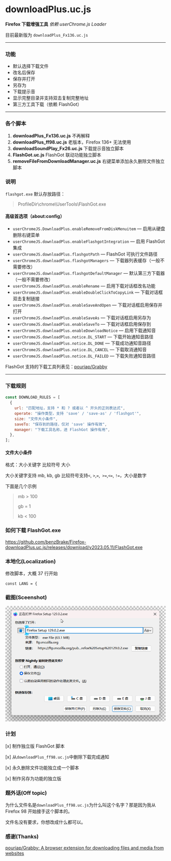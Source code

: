# downloadPlus.uc.js

**Firefox 下载增强工具**
_依赖 userChrome.js Loader_

目前最新版为 `downloadPlus_Fx136.uc.js`

---

### 功能

- 默认选择下载文件
- 改名后保存
- 保存并打开
- 另存为
- 下载提示音
- 显示完整目录并支持双击复制完整地址
- 第三方工具下载（依赖 FlashGot）

---

### 各个脚本

1. **downloadPlus_Fx136.uc.js** 不再解释
2. **downloadPlus_ff98.uc.js** 老版本，Firefox 136+ 无法使用
3. **downloadSoundPlay_Fx26.uc.js** 下载提示音独立脚本
4. **FlashGot.uc.js** FlashGot 联动功能独立脚本
5. **removeFileFromDownloadManager.uc.js** 右键菜单添加永久删除文件独立脚本

### 说明

`flashgot.exe` 默认存放路径：

> ProfileDir\chrome\UserTools\FlashGot.exe

#### 高级首选项（about:config）

- `userChromeJS.DownloadPlus.enableRemoveFromDiskMenuitem` — 启用从硬盘删除右键菜单
- `userChromeJS.downloadPlus.enableFlashgotIntegration` — 启用 FlashGot 集成
- `userChromeJS.downloadPlus.flashgotPath` — FlashGot 可执行文件路径
- `userChromeJS.downloadPlus.flashgotManagers` — 下载器列表缓存（一般不需要修改）
- `userChromeJS.downloadPlus.flashgotDefaultManager` — 默认第三方下载器（一般不需要修改）
- `userChromeJS.downloadPlus.enableRename` — 启用下载对话框改名功能
- `userChromeJS.downloadPlus.enableDoubleClickToCopyLink` — 下载对话框双击复制链接
- `userChromeJS.downloadPlus.enableSaveAndOpen` — 下载对话框启用保存并打开
- `userChromeJS.downloadPlus.enableSaveAs` — 下载对话框启用另存为
- `userChromeJS.downloadPlus.enableSaveTo` — 下载对话框启用保存到
- `userChromeJS.downloadPlus.enableDownloadNotice` — 启用下载通知音
- `userChromeJS.downloadPlus.notice.DL_START` — 下载开始通知音路径
- `userChromeJS.downloadPlus.notice.DL_DONE` — 下载成功通知音路径
- `userChromeJS.downloadPlus.notice.DL_CANCEL` — 下载取消通知音
- `userChromeJS.downloadPlus.notice.DL_FAILED` — 下载失败通知音路径

FlashGot 支持的下载工具列表见：[pouriap/Grabby](https://github.com/pouriap/Grabby)

---

### 下载规则

```javascript
const DOWNLOAD_RULES = [
  {
    url: "匹配地址，支持 * 和 ? 或者以 ^ 开头的正则表达式",
    operate: "操作类型，支持 'save' / 'save-as' / 'flashgot'",
    size: "文件大小条件",
    saveTo: "保存到的路径，仅对 'save' 操作有效",
    manager: "下载工具名称，进 FlashGot 操作有用",
  },
];
```

#### 文件大小条件

格式：大小关键字 比较符号 大小

大小关键字支持 mb, kb, gb 比较符号支持`<`, `>`,`=`,` >=`,`<=`, `!=`，大小是数字

下面是几个示例

> mb > 100
>
> gb = 1
>
> kb < 100

### 如何下载 FlashGot.exe

https://github.com/benzBrake/Firefox-downloadPlus.uc.js/releases/download/v2023.05.11/FlashGot.exe

### 本地化(Localization)

修改脚本，大概 37 行开始

```
const LANG = {
```

### 截图(Sceenshot)

![downloadPlus](downloadPlus_Fx136.png)

### 计划

[x] 制作独立版 FlashGot 脚本

[x] 从`downloadPlus_ff98.uc.js`中删除下载完成通知

[x] 永久删除文件功能独立成一个脚本

[x] 制作另存为功能的独立版

### 题外话(Off topic)

为什么文件名是`downloadPlus_ff98.uc.js`为什么叫这个名字？那是因为我从 Firefox 98 开始接手这个脚本的。

文件名没有要求，你想改成什么都可以。

### 感谢(Thanks)

[pouriap/Grabby: A browser extension for downloading files and media from websites](https://github.com/pouriap/Grabby)
